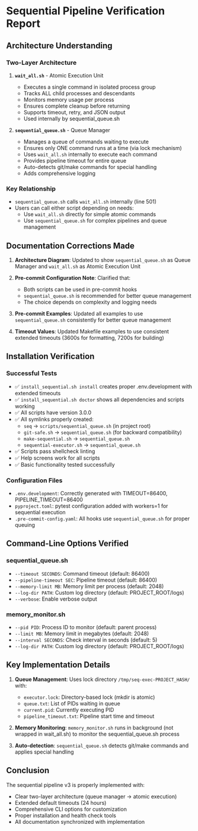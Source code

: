 # Sequential Pipeline Verification Report

## Architecture Understanding

### Two-Layer Architecture
1. **`wait_all.sh`** - Atomic Execution Unit
   - Executes a single command in isolated process group
   - Tracks ALL child processes and descendants
   - Monitors memory usage per process
   - Ensures complete cleanup before returning
   - Supports timeout, retry, and JSON output
   - Used internally by sequential_queue.sh

2. **`sequential_queue.sh`** - Queue Manager
   - Manages a queue of commands waiting to execute
   - Ensures only ONE command runs at a time (via lock mechanism)
   - Uses `wait_all.sh` internally to execute each command
   - Provides pipeline timeout for entire queue
   - Auto-detects git/make commands for special handling
   - Adds comprehensive logging

### Key Relationship
- `sequential_queue.sh` calls `wait_all.sh` internally (line 501)
- Users can call either script depending on needs:
  - Use `wait_all.sh` directly for simple atomic commands
  - Use `sequential_queue.sh` for complex pipelines and queue management

## Documentation Corrections Made

1. **Architecture Diagram**: Updated to show `sequential_queue.sh` as Queue Manager and `wait_all.sh` as Atomic Execution Unit

2. **Pre-commit Configuration Note**: Clarified that:
   - Both scripts can be used in pre-commit hooks
   - `sequential_queue.sh` is recommended for better queue management
   - The choice depends on complexity and logging needs

3. **Pre-commit Examples**: Updated all examples to use `sequential_queue.sh` consistently for better queue management

4. **Timeout Values**: Updated Makefile examples to use consistent extended timeouts (3600s for formatting, 7200s for building)

## Installation Verification

### Successful Tests
- ✅ `install_sequential.sh install` creates proper .env.development with extended timeouts
- ✅ `install_sequential.sh doctor` shows all dependencies and scripts working
- ✅ All scripts have version 3.0.0
- ✅ All symlinks properly created:
  - `seq` → `scripts/sequential_queue.sh` (in project root)
  - `git-safe.sh` → `sequential_queue.sh` (for backward compatibility)
  - `make-sequential.sh` → `sequential_queue.sh`
  - `sequential-executor.sh` → `sequential_queue.sh`
- ✅ Scripts pass shellcheck linting
- ✅ Help screens work for all scripts
- ✅ Basic functionality tested successfully

### Configuration Files
- `.env.development`: Correctly generated with TIMEOUT=86400, PIPELINE_TIMEOUT=86400
- `pyproject.toml`: pytest configuration added with workers=1 for sequential execution
- `.pre-commit-config.yaml`: All hooks use `sequential_queue.sh` for proper queuing

## Command-Line Options Verified

### sequential_queue.sh
- `--timeout SECONDS`: Command timeout (default: 86400)
- `--pipeline-timeout SEC`: Pipeline timeout (default: 86400)
- `--memory-limit MB`: Memory limit per process (default: 2048)
- `--log-dir PATH`: Custom log directory (default: PROJECT_ROOT/logs)
- `--verbose`: Enable verbose output

### memory_monitor.sh
- `--pid PID`: Process ID to monitor (default: parent process)
- `--limit MB`: Memory limit in megabytes (default: 2048)
- `--interval SECONDS`: Check interval in seconds (default: 5)
- `--log-dir PATH`: Custom log directory (default: PROJECT_ROOT/logs)

## Key Implementation Details

1. **Queue Management**: Uses lock directory `/tmp/seq-exec-PROJECT_HASH/` with:
   - `executor.lock`: Directory-based lock (mkdir is atomic)
   - `queue.txt`: List of PIDs waiting in queue
   - `current.pid`: Currently executing PID
   - `pipeline_timeout.txt`: Pipeline start time and timeout

2. **Memory Monitoring**: `memory_monitor.sh` runs in background (not wrapped in wait_all.sh) to monitor the sequential_queue.sh process

3. **Auto-detection**: `sequential_queue.sh` detects git/make commands and applies special handling

## Conclusion

The sequential pipeline v3 is properly implemented with:
- Clear two-layer architecture (queue manager → atomic execution)
- Extended default timeouts (24 hours)
- Comprehensive CLI options for customization
- Proper installation and health check tools
- All documentation synchronized with implementation
